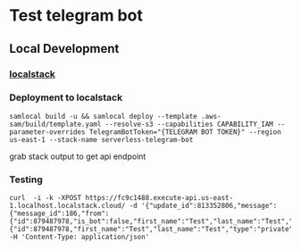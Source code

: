 # Test telegram bot

## Local Development

### [localstack](https://docs.localstack.cloud/getting-started/installation/)

### Deployment to localstack

```
samlocal build -u && samlocal deploy --template .aws-sam/build/template.yaml --resolve-s3 --capabilities CAPABILITY_IAM --parameter-overrides TelegramBotToken="{TELEGRAM BOT TOKEN}" --region us-east-1 --stack-name serverless-telegram-bot
```

grab stack output to get api endpoint

### Testing

```
curl  -i -k -XPOST https://fc9c1488.execute-api.us-east-1.localhost.localstack.cloud/ -d '{"update_id":813352806,"message":{"message_id":186,"from":{"id":879487978,"is_bot":false,"first_name":"Test","last_name":"Test","language_code":"uk"},"chat":{"id":879487978,"first_name":"Test","last_name":"Test","type":"private"},"date":1708367401,"text":"hello"}}' -H 'Content-Type: application/json'
```
